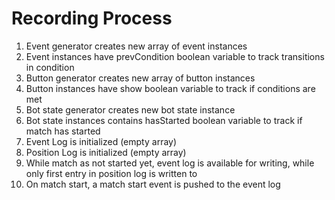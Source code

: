 # Recording Process

 1) Event generator creates new array of event instances
 2) Event instances have prevCondition boolean variable to track transitions in condition
 3) Button generator creates new array of button instances
 4) Button instances have show boolean variable to track if conditions are met
 5) Bot state generator creates new bot state instance
 6) Bot state instances contains hasStarted boolean variable to track if match has started
 7) Event Log is initialized (empty array)
 8) Position Log is initialized (empty array)
 9) While match as not started yet, event log is available for writing, while only first entry in position log is written to
 10) On match start, a match start event is pushed to the event log